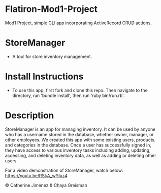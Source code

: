 # Flatiron-Mod1-Project
Mod1 Project, simple CLI app incorporating ActiveRecord CRUD actions.

# StoreManager 
 - A tool for store inventory management.
 

# Install Instructions
- To use this app, first fork and clone this repo. Then navigate to the directory, run 'bundle install', then run 'ruby bin/run.rb'.


# Description
StoreManager is an app for managing inventory. It can be used by anyone who has a username stored in the database, whether owner, manager, or other employees. We created this app with some existing users, products, and categories in the database. Once a user has successfully signed in, they have access to various inventory tasks including adding, updating, accessing, and deleting inventory data, as well as adding or deleting other users. 

    
For a video demonstration of StoreManager, watch below:
https://youtu.be/RSkA_wYIuz4

 ©️ Catherine Jimenez & Chaya Greisman
